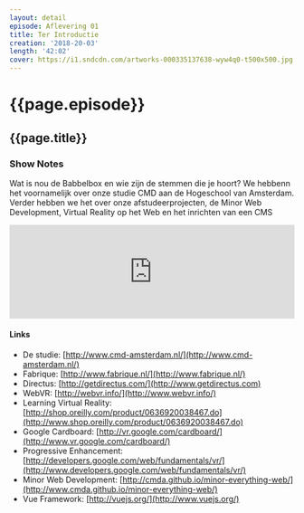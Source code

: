 ```yaml
---
layout: detail
episode: Aflevering 01
title: Ter Introductie
creation: '2018-20-03'
length: '42:02'
cover: https://i1.sndcdn.com/artworks-000335137638-wyw4q0-t500x500.jpg
---
```



# {{page.episode}}

## {{page.title}}

### Show Notes
Wat is nou de Babbelbox en wie zijn de stemmen die je hoort? We hebbenn het voornamelijk over onze studie CMD aan de Hogeschool van Amsterdam. Verder hebben we het over onze afstudeerprojecten, de Minor Web Development, Virtual Reality op het Web en het inrichten van een CMS

<iframe width="100%" height="166" scrolling="no" frameborder="no" allow="autoplay" src="https://w.soundcloud.com/player/?url=https%3A//api.soundcloud.com/tracks/396431832&color=%235f5cb5&auto_play=false&hide_related=false&show_comments=true&show_user=true&show_reposts=false&show_teaser=true"></iframe>

#### Links
* De studie: [http://www.cmd-amsterdam.nl/](http://www.cmd-amsterdam.nl/)
* Fabrique: [http://www.fabrique.nl/](http://www.fabrique.nl/)
* Directus: [http://getdirectus.com/](http://www.getdirectus.com)
* WebVR: [http://webvr.info/](http://www.webvr.info/)
* Learning Virtual Reality: [http://shop.oreilly.com/product/0636920038467.do](http://www.shop.oreilly.com/product/0636920038467.do)
* Google Cardboard: [http://vr.google.com/cardboard/](http://www.vr.google.com/cardboard/)
* Progressive Enhancement: [http://developers.google.com/web/fundamentals/vr/](http://www.developers.google.com/web/fundamentals/vr/)
* Minor Web Development: [http://cmda.github.io/minor-everything-web/](http://www.cmda.github.io/minor-everything-web/)
* Vue Framework: [http://vuejs.org/](http://www.vuejs.org/)
